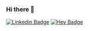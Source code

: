 <!--
**DrakeAxelrod/DrakeAxelrod** is a ✨ _special_ ✨ repository because its `README.md` (this file) appears on your GitHub profile.

Here are some ideas to get you started:

- 🔭 I’m currently working on ...
- 🌱 I’m currently learning ...
- 👯 I’m looking to collaborate on ...
- 🤔 I’m looking for help with ...
- 💬 Ask me about ...
- 📫 How to reach me: ...
- 😄 Pronouns: ...
- ⚡ Fun fact: ...
-->
### Hi there 👋
[![Linkedin Badge](https://img.shields.io/badge/-Drake-Axelrod-blue?style=flat-square&logo=Linkedin&logoColor=white&link=https://www.linkedin.com/in/drakeaxelrod/)](https://www.linkedin.com/in/drakeaxelrod/)
[![Hey Badge](https://img.shields.io/badge/-drake@draxel.io-black?style=flat-square&logo=Hey&logoColor=white&link=mailto:drake@draxel.io)](mailto:drake@draxel.io)

